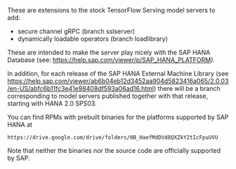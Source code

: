 These are extensions to the stock TensorFlow Serving model servers to add:

- secure channel gRPC               (branch sslserver)
- dynamically loadable operators    (branch loadlibrary)

These are intended to make the server play nicely with the SAP HANA Database
(see: https://help.sap.com/viewer/p/SAP_HANA_PLATFORM).

In addition, for each release of the SAP HANA External Machine Library
(see https://help.sap.com/viewer/ab6b04eb12d3452aa904d5823416a065/2.0.03/en-US/abfc6b11fc3e41e98408df593a06ad16.html)
there will be a branch corresponding to model servers published together with that release, starting with HANA 2.0 SPS03.

You can find RPMs with prebuilt binaries for the platforms supported by SAP HANA at

    https://drive.google.com/drive/folders/0B_HaefMdDVd8QXZkY2tIcFpuUVU

Note that neither the binaries nor the source code are officially supported by SAP.
